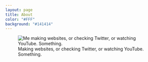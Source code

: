 ```yaml
---
layout: page
title: About
color: "#FFF"
background: "#141414"
---
```


<figure>
  <div class="media media-4-3">
    <img src="{{ site.baseurl }}/assets/images/photo.jpg" alt="Me making websites, or checking Twitter, or watching YouTube. Something.">
  </div>
  <figcaption>Making websites, or checking Twitter, or watching YouTube. Something.</figcaption>
</figure>